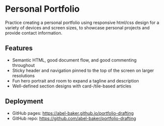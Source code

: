 # Personal Portfolio

Practice creating a personal portfolio using responsive html/css design for a variety of devices and screen sizes, to showcase personal projects and provide contact information.

## Features

* Semantic HTML, good document flow, and good commenting throughout
* Sticky header and navigation pinned to the top of the screen on larger resolutions
* Fun hero portrait and room to expand a tagline and description
* Well-defined section designs with card-/tile-based articles

## Deployment

* GitHub pages: https://abel-baker.github.io/portfolio-drafting
* GitHub repo: https://github.com/abel-baker/portfolio-drafting
